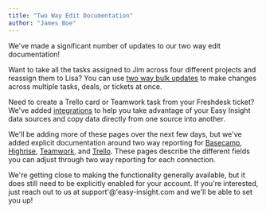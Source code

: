 ```yaml
---
title: "Two Way Edit Documentation"
author: "James Boe"
---
```


We've made a significant number of updates to our two way edit documentation!<!--more-->

Want to take all the tasks assigned to Jim across four different projects and reassign them to Lisa? You can use <a href="https://www.easy-insight.com/docs/two_way/two-way-bulk-update.html">two way bulk updates</a> to make changes across multiple tasks, deals, or tickets at once.

Need to create a Trello card or Teamwork task from your Freshdesk ticket? We've added <a href="https://www.easy-insight.com/docs/two_way/two-way-integrations.html">integrations</a> to help you take advantage of your Easy Insight data sources and copy data directly from one source into another.

We'll be adding more of these pages over the next few days, but we've added explicit documentation around two way reporting for <a href="https://www.easy-insight.com/docs/two_way/two-way-basecamp.html">Basecamp</a>, <a href="https://www.easy-insight.com/docs/two_way/two-way-highrise.html">Highrise</a>, <a href="https://www.easy-insight.com/docs/two_way/two-way-teamwork.html">Teamwork</a>, and <a href="https://www.easy-insight.com/docs/two_way/two-way-trello.html">Trello</a>. These pages describe the different fields you can adjust through two way reporting for each connection.

We're getting close to making the functionality generally available, but it does still need to be explicitly enabled for your account. If you're interested, just reach out to us at support'@'easy-insight.com and we'll be able to set you up!